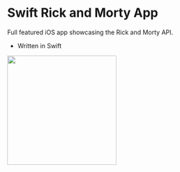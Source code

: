 # Swift Rick and Morty App

Full featured iOS app showcasing the Rick and Morty API.

- Written in Swift

<img src="https://github.com/arshatta/RickAndMortyiOSApp/assets/103632834/526e121f-eb67-4f31-8071-fc3896c2ad14" width="250">
